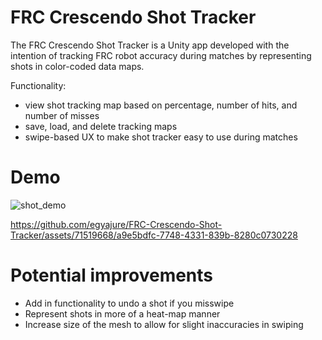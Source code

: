 # FRC Crescendo Shot Tracker
The FRC Crescendo Shot Tracker is a Unity app developed with the intention of tracking FRC robot accuracy during matches by representing shots in color-coded data maps.

Functionality:
 - view shot tracking map based on percentage, number of hits, and number of misses
 - save, load, and delete tracking maps
 - swipe-based UX to make shot tracker easy to use during matches

# Demo
![shot_demo](https://github.com/egyajure/FRC-Crescendo-Shot-Tracker/assets/71519668/91de9cb9-6973-4247-82c9-a22af3dcfbbd)

https://github.com/egyajure/FRC-Crescendo-Shot-Tracker/assets/71519668/a9e5bdfc-7748-4331-839b-8280c0730228

# Potential improvements
- Add in functionality to undo a shot if you misswipe
- Represent shots in more of a heat-map manner
- Increase size of the mesh to allow for slight inaccuracies in swiping
